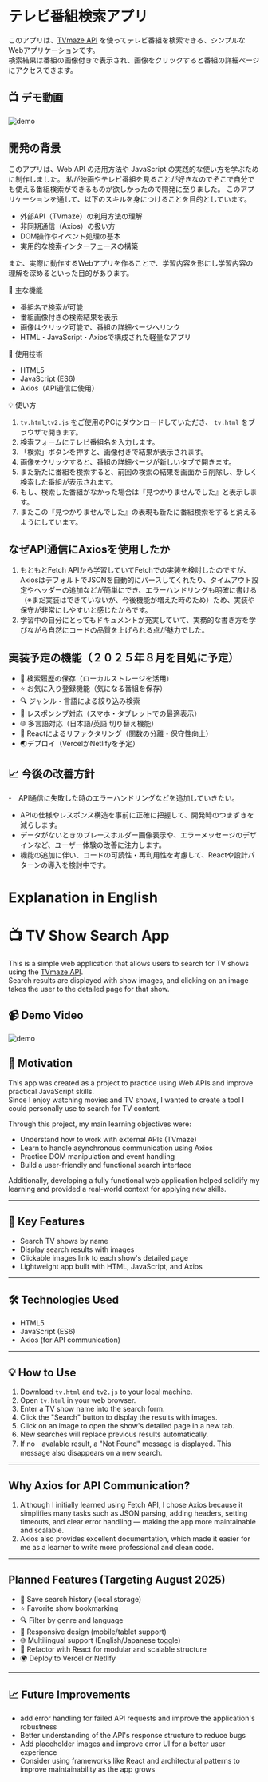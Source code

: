 # テレビ番組検索アプリ

このアプリは、[TVmaze API](https://www.tvmaze.com/api) を使ってテレビ番組を検索できる、シンプルなWebアプリケーションです。  
検索結果は番組の画像付きで表示され、画像をクリックすると番組の詳細ページにアクセスできます。

## 📺 デモ動画
![demo](https://github.com/user-attachments/assets/2bf62496-10d9-41be-b49a-a13d7443c41a)

## 開発の背景

このアプリは、Web API の活用方法や JavaScript の実践的な使い方を学ぶために制作しました。
私が映画やテレビ番組を見ることが好きなのでそこで自分でも使える番組検索ができるものが欲しかったので開発に至りました。
このアプリケーションを通して、以下のスキルを身につけることを目的としています。

- 外部API（TVmaze）の利用方法の理解
- 非同期通信（Axios）の扱い方
- DOM操作やイベント処理の基本
- 実用的な検索インターフェースの構築

また、実際に動作するWebアプリを作ることで、学習内容を形にし学習内容の理解を深めるといった目的があります。




 🚀 主な機能

- 番組名で検索が可能
- 番組画像付きの検索結果を表示
- 画像はクリック可能で、番組の詳細ページへリンク
- HTML・JavaScript・Axiosで構成された軽量なアプリ

🔧 使用技術

- HTML5
- JavaScript (ES6)
- Axios（API通信に使用）


💡 使い方

1. `tv.html`,`tv2.js` をご使用のPCにダウンロードしていただき、 `tv.html` をブラウザで開きます。
2. 検索フォームにテレビ番組名を入力します。
3. 「検索」ボタンを押すと、画像付きで結果が表示されます。
4. 画像をクリックすると、番組の詳細ページが新しいタブで開きます。
5. また新たに番組を検索すると、前回の検索の結果を画面から削除し、新しく検索した番組が表示されます。
6. もし、検索した番組がなかった場合は『見つかりませんでした』と表示します。
7. またこの『見つかりませんでした』の表現も新たに番組検索をすると消えるようにしています。
　

## なぜAPI通信にAxiosを使用したか
1. もともとFetch APIから学習していてFetchでの実装を検討したのですが、AxiosはデフォルトでJSONを自動的にパースしてくれたり、タイムアウト設定やヘッダーの追加などが簡単にでき、エラーハンドリングも明確に書ける（※まだ実装はできていないが、今後機能が増えた時のため）ため、実装や保守が非常にしやすいと感じたからです。
2. 学習中の自分にとってもドキュメントが充実していて、実務的な書き方を学びながら自然にコードの品質を上げられる点が魅力でした。

##  実装予定の機能（２０２５年８月を目処に予定）

- 🔁 検索履歴の保存（ローカルストレージを活用）
- ⭐ お気に入り登録機能（気になる番組を保存）
- 🔍 ジャンル・言語による絞り込み検索
- 📱 レスポンシブ対応（スマホ・タブレットでの最適表示）
- 🌐 多言語対応（日本語/英語 切り替え機能）
- 🧩 Reactによるリファクタリング（関数の分離・保守性向上）
- 🌏デプロイ（VercelかNetlifyを予定）

## 📈 今後の改善方針

-　API通信に失敗した時のエラーハンドリングなどを追加していきたい。
- APIの仕様やレスポンス構造を事前に正確に把握して、開発時のつまずきを減らします。
- データがないときのプレースホルダー画像表示や、エラーメッセージのデザインなど、ユーザー体験の改善に注力します。
- 機能の追加に伴い、コードの可読性・再利用性を考慮して、Reactや設計パターンの導入を検討中です。







# Explanation in English 
# 📺 TV Show Search App

This is a simple web application that allows users to search for TV shows using the [TVmaze API](https://www.tvmaze.com/api).  
Search results are displayed with show images, and clicking on an image takes the user to the detailed page for that show.

## 📹 Demo Video  
![demo](https://github.com/user-attachments/assets/2bf62496-10d9-41be-b49a-a13d7443c41a)

## 🎯 Motivation

This app was created as a project to practice using Web APIs and improve practical JavaScript skills.  
Since I enjoy watching movies and TV shows, I wanted to create a tool I could personally use to search for TV content.

Through this project, my main learning objectives were:

- Understand how to work with external APIs (TVmaze)
- Learn to handle asynchronous communication using Axios
- Practice DOM manipulation and event handling
- Build a user-friendly and functional search interface

Additionally, developing a fully functional web application helped solidify my learning and provided a real-world context for applying new skills.

---

## 🚀 Key Features

- Search TV shows by name
- Display search results with images
- Clickable images link to each show's detailed page
- Lightweight app built with HTML, JavaScript, and Axios

---

## 🛠️ Technologies Used

- HTML5  
- JavaScript (ES6)  
- Axios (for API communication)

---

## 💡 How to Use

1. Download `tv.html` and `tv2.js` to your local machine.
2. Open `tv.html` in your web browser.
3. Enter a TV show name into the search form.
4. Click the "Search" button to display the results with images.
5. Click on an image to open the show's detailed page in a new tab.
6. New searches will replace previous results automatically.
7. If no　avalable result, a "Not Found" message is displayed. This message also disappears on a new search.

---

##  Why Axios for API Communication?

1. Although I initially learned using Fetch API, I chose Axios because it simplifies many tasks such as JSON parsing, adding headers, setting timeouts, and clear error handling — making the app more maintainable and scalable.
2. Axios also provides excellent documentation, which made it easier for me as a learner to write more professional and clean code.

---

##  Planned Features (Targeting August 2025)

- 🔁 Save search history (local storage)  
- ⭐ Favorite show bookmarking  
- 🔍 Filter by genre and language  
- 📱 Responsive design (mobile/tablet support)  
- 🌐 Multilingual support (English/Japanese toggle)  
- 🧩 Refactor with React for modular and scalable structure  
- 🌍 Deploy to Vercel or Netlify

---

## 📈 Future Improvements

- add error handling for failed API requests and improve the application's robustness 
- Better understanding of the API's response structure to reduce bugs  
- Add placeholder images and improve error UI for a better user experience  
- Consider using frameworks like React and architectural patterns to improve maintainability as the app grows








